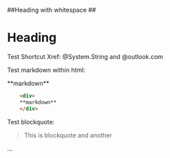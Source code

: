 ﻿##Heading with whitespace ##


# Heading

Test Shortcut Xref: @System.String and @outlook.com

Test markdown within html:

<div>
**markdown**

</div>

```html
	<div>
	**markdown**
	</div>
```

Test blockquote:
>
> This is blockquote
> and another

...